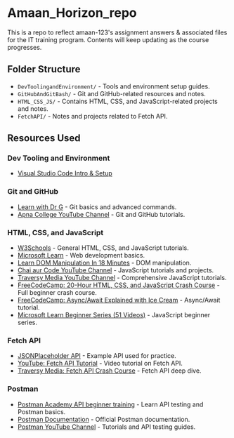 # Amaan_Horizon_repo

This is a repo to reflect amaan-123's assignment answers & associated files for the IT training program. Contents will keep updating as the course progresses.

## Folder Structure

- `DevToolingandEnvironment/` - Tools and environment setup guides.
- `GitHubAndGitBash/` - Git and GitHub-related resources and notes.
- `HTML_CSS_JS/` - Contains HTML, CSS, and JavaScript-related projects and notes.
- `FetchAPI/` - Notes and projects related to Fetch API.

## Resources Used

### Dev Tooling and Environment

- [Visual Studio Code Intro & Setup](https://www.youtube.com/watch?v=fnPhJHN0jTE)

### Git and GitHub

- [Learn with Dr G](https://www.youtube.com/watch?v=9uGS1ak_FGg) - Git basics and advanced commands.
- [Apna College YouTube Channel](https://www.youtube.com/@ApnaCollegeOfficial) - Git and GitHub tutorials.

### HTML, CSS, and JavaScript

- [W3Schools](https://www.w3schools.com) - General HTML, CSS, and JavaScript tutorials.
- [Microsoft Learn](https://learn.microsoft.com/en-us/training/modules/get-started-with-web-development/) - Web development basics.
- [Learn DOM Manipulation In 18 Minutes](https://www.youtube.com/watch?v=y17RuWkWdn8) - DOM manipulation.
- [Chai aur Code YouTube Channel](https://www.youtube.com/@chaiaurcode) - JavaScript tutorials and projects.
- [Traversy Media YouTube Channel](https://www.youtube.com/@TraversyMedia) - Comprehensive JavaScript tutorials.
- [FreeCodeCamp: 20-Hour HTML, CSS, and JavaScript Crash Course](https://www.youtube.com/watch?v=zJSY8tbf_ys) - Full beginner crash course.
- [FreeCodeCamp: Async/Await Explained with Ice Cream](https://www.youtube.com/watch?v=ZYb_ZU8LNxs&t=5122s) - Async/Await tutorial.
- [Microsoft Learn Beginner Series (51 Videos)](https://learn.microsoft.com/en-us/shows/beginners-series-to-javascript/) - JavaScript beginner series.

### Fetch API

- [JSONPlaceholder API](https://jsonplaceholder.typicode.com) - Example API used for practice.
- [YouTube: Fetch API Tutorial](https://www.youtube.com/watch?v=Oive66jrwBs) - Video tutorial on Fetch API.
- [Traversy Media: Fetch API Crash Course](https://www.youtube.com/watch?v=Oive66jrwBs) - Fetch API deep dive.

### Postman

- [Postman Academy API beginner training](https://academy.postman.com/path/api-beginner) - Learn API testing and Postman basics.
- [Postman Documentation](https://learning.postman.com/docs/getting-started/introduction/) - Official Postman documentation.
- [Postman YouTube Channel](https://www.youtube.com/@postman) - Tutorials and API testing guides.
